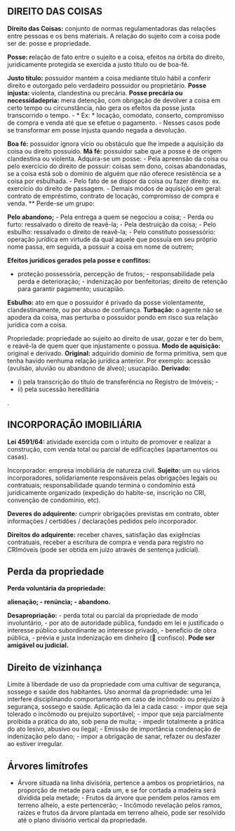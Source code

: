 ## DIREITO DAS COISAS

**Direito das Coisas:** conjunto de normas regulamentadoras das relações entre pessoas e os bens materiais. A relação do sujeito com a coisa pode ser de: posse e propriedade.


**Posse: r**elação de fato entre o sujeito e a coisa, efeitos na órbita do direito, juridicamente protegida se exercida a justo título ou de boa-fé.  


**Justo título:** possuidor mantém a coisa mediante título hábil a conferir direito e outorgado pelo verdadeiro possuidor ou proprietário. 
**Posse injusta:**  violenta, clandestina ou precária. 
**Posse precária ou necessidadepria:** mera detenção, com obrigação de devolver a coisa em certo tempo ou circunstância, não gera os efeitos da posse justa transcorrido o tempo. - * Ex: * locação, comodato, conserto, compromisso de compra e venda até que se efetue o pagamento. - Nesses casos pode se transformar em posse injusta quando negada a devolução.







**Boa fé:** possuidor ignora vício ou obstáculo que lhe impede a aquisição da coisa ou direito possuído.
 **Má fé:** possuidor sabe que a posse é de origem clandestina ou violenta. 
 Adquira-se um posse:  - Pela apreensão da coisa ou pelo exercício do direito de possuir: coisas sem dono, coisas abandonadas, se a coisa está sob o domínio de alguém que não oferece resistência se a coisa por esbulhada. - Pelo fato de se dispor da coisa ou fazer direito: ex. exercício do direito de passagem. - Demais modos de aquisição em geral: contrato de empréstimo, contrato de locação, compromisso de compra e venda. ** Perde-se um grupo:

  





**Pelo abandono;** - Pela entrega a quem se negociou a coisa; - Perda ou furto: ressalvado o direito de reavê-la; - Pela destruição da coisa; - Pelo esbulho: ressalvado o direito de reavê-la; - Pelo constituto possessório: operação jurídica em virtude da qual aquele que possuía em seu próprio nome passa, em seguida, a possuir a coisa em nome de outrem;  








**Efeitos jurídicos gerados pela posse e conflitos:** 

- proteção possessória, percepção de frutos; - responsabilidade pela perda e deterioração; - indenização por benfeitorias; direito de retenção para garantir pagamento; usucapião.



**Esbulho:** ato em que o possuidor é privado da posse violentamente, clandestinamente, ou por abuso de confiança. 
**Turbação:**  o agente não se apodera da coisa, mas perturba o possuidor pondo em risco sua relação jurídica com a coisa.






Propriedade: propriedade ao sujeito ao direito de usar, gozar e ter do bem, e reavê-la de quem quer que injustamente o possua. 
**Modo de aquisição:**  original e derivado. 
**Original:**  adquirido domínio de forma primitiva, sem que tenha havido nenhuma relação jurídica anterior. Por exemplo: acessão (avulsão, aluvião ou abandono de álveo); usucapião. 
 **Derivado:** 

 - i) pela transcrição do título de transferência no Registro de Imóveis; - 
 - ii) pela sucessão hereditária

.




## INCORPORAÇÃO IMOBILIÁRIA

 **Lei 4591/64:**  atividade exercida com o intuito de promover e realizar a construção, com venda total ou parcial de edificações (apartamentos ou casas).

Incorporador: empresa imobiliária de natureza civil. 
**Sujeito:** um ou vários incorporadores, solidariamente responsáveis ​​pelas obrigações legais ou contratuais; responsabilidade quando termina o condomínio está juridicamente organizado (expedição do habite-se, inscrição no CRI, convenção de condomínio, etc).  


**Deveres do adquirente:** cumprir obrigações previstas em contrato, obter informações / certidões / declarações pedidos pelo incorporador.

**Direitos do adquirente:**  receber chaves, satisfação das exigências contratuais, receber a escritura de compra e venda para registro no CRImóveis (pode ser obtida em juízo através de sentença judicial).

## Perda da propriedade

**Perda voluntária da propriedade:**

**alienação; - renúncia; - abandono.**

**Desapropriação:** - perda total ou parcial da propriedade de modo involuntário, - por ato de autoridade pública, fundado em lei e justificado o interesse público subordinante ao interesse privado, - beneficio de obra pública, - prévia e justa indenização em dinheiro ( confisco).
**Pode ser amigável ou judicial.** 

## Direito de vizinhança

Limite à liberdade de uso da propriedade com uma cultivar de segurança, sossego e saúde dos habitantes. Uso anormal da propriedade: uma lei interfere disciplinando comportamento em caso de incômodo ou prejuízo à segurança, sossego e saúde. Aplicação da lei a cada caso: - impor que seja tolerado o incômodo ou prejuízo suportável; - impor que seja parcialmente proibida a prática do ato, sob pena de multa; - impedir totalmente a prática do ato lesivo, abusivo ou ilegal; - Emissão de importância condenação de indenização pelo dano; - impor a obrigação de sanar, refazer ou desfazer ao estiver irregular.


## Árvores limítrofes

- Árvore situada na linha divisória, pertence a ambos os proprietários, na proporção de metade para cada um, e se for cortada a madeira será dividida pela metade; - Frutos da árvore que pendem pelos ramos em terreno alheio, a este pertencerão; - Incômodo revelação pelos ramos, raízes e frutos da árvore plantada em terreno alheio, pode ser resolvido até o plano divisório vertical da propriedade.








<!--stackedit_data:
eyJoaXN0b3J5IjpbMTE0NTk4MDM3NCwtNTAzNzQ2NTUsODIxNT
QxNzk1LDE3NTQ0MjAxMTJdfQ==
-->